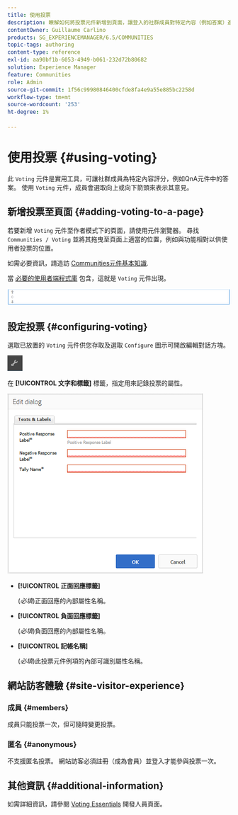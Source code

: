 ```yaml
---
title: 使用投票
description: 瞭解如何將投票元件新增到頁面，讓登入的社群成員對特定內容（例如答案）進行評分。
contentOwner: Guillaume Carlino
products: SG_EXPERIENCEMANAGER/6.5/COMMUNITIES
topic-tags: authoring
content-type: reference
exl-id: aa90bf1b-6053-4949-b061-232d72b80682
solution: Experience Manager
feature: Communities
role: Admin
source-git-commit: 1f56c99980846400cfde8fa4e9a55e885bc2258d
workflow-type: tm+mt
source-wordcount: '253'
ht-degree: 1%

---
```


# 使用投票 {#using-voting}

此 `Voting` 元件是實用工具，可讓社群成員為特定內容評分，例如QnA元件中的答案。 使用 `Voting` 元件，成員會選取向上或向下箭頭來表示其意見。

## 新增投票至頁面 {#adding-voting-to-a-page}

若要新增 `Voting` 元件至作者模式下的頁面，請使用元件瀏覽器。 尋找 `Communities / Voting` 並將其拖曳至頁面上適當的位置，例如與功能相對以供使用者投票的位置。

如需必要資訊，請造訪 [Communities元件基本知識](basics.md).

當 [必要的使用者端程式庫](essentials-voting.md#essentials-for-client-side) 包含，這就是 `Voting` 元件出現。

![投票元件](assets/voting-component.png)

## 設定投票 {#configuring-voting}

選取已放置的 `Voting` 元件供您存取及選取 `Configure` 圖示可開啟編輯對話方塊。

![設定](assets/configure-new.png)

在 **[!UICONTROL 文字和標籤]** 標籤，指定用來記錄投票的屬性。

![voting-label](assets/voting-label.png)

* **[!UICONTROL 正面回應標籤]**

  (*必填*)正面回應的內部屬性名稱。

* **[!UICONTROL 負面回應標籤]**

  (*必填*)負面回應的內部屬性名稱。

* **[!UICONTROL 記帳名稱]**

  (*必填*)此投票元件例項的內部可識別屬性名稱。

## 網站訪客體驗 {#site-visitor-experience}

### 成員 {#members}

成員只能投票一次，但可隨時變更投票。

### 匿名 {#anonymous}

不支援匿名投票。 網站訪客必須註冊（成為會員）並登入才能參與投票一次。

## 其他資訊 {#additional-information}

如需詳細資訊，請參閱 [Voting Essentials](essentials-voting.md) 開發人員頁面。
